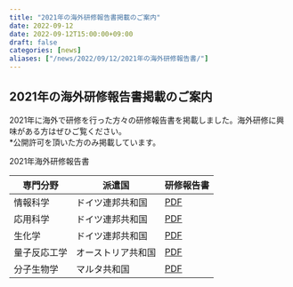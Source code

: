 ```yaml
---
title: "2021年の海外研修報告書掲載のご案内"
date: 2022-09-12
date: 2022-09-12T15:00:00+09:00
draft: false
categories: [news]
aliases: ["/news/2022/09/12/2021年の海外研修報告書/"]
---
```

## 2021年の海外研修報告書掲載のご案内

2021年に海外で研修を行った方々の研修報告書を掲載しました。海外研修に興味がある方はぜひご覧ください。  
*公開許可を頂いた方のみ掲載しています。

2021年海外研修報告書

| 専門分野      | 派遣国           | 研修報告書 |
| ----------- | --------------- | -------- |
| 情報科学     | ドイツ連邦共和国   | [PDF](/files/internship/reports/training-report-fy2021-de-kaku.pdf) |
| 応用科学     | ドイツ連邦共和国   | [PDF](/files/internship/reports/training-report-fy2021-de-nishihara.pdf) |
| 生化学       | ドイツ連邦共和国   | [PDF](/files/internship/reports/training-report-fy2021-de-anonymous.pdf) |
| 量子反応工学  | オーストリア共和国 | [PDF](/files/internship/reports/training-report-fy2021-at-anonymous.pdf) |
| 分子生物学    | マルタ共和国      | [PDF](/files/internship/reports/training-report-fy2021-mt-anonymous.pdf) |
